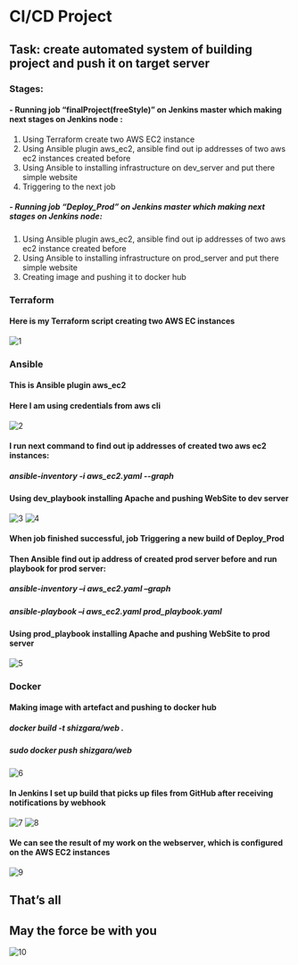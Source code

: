# CI/CD Project

## Task: create automated system of building project and push it on target server

### Stages:

#### - Running job “finalProject(freeStyle)” on Jenkins master which making next stages on Jenkins node :

1. Using Terraform create two AWS EC2 instance
2. Using Ansible plugin aws_ec2, ansible find out ip addresses of two aws ec2 instances created before
3. Using Ansible to installing infrastructure on dev_server and put there simple website
4. Triggering to the next job

##### - Running job “Deploy_Prod” on Jenkins master which making next stages on Jenkins node:

1. Using Ansible plugin aws_ec2, ansible find out ip addresses of two aws ec2 instance created before
2. Using Ansible to installing infrastructure on prod_server and put there simple website
3. Creating image and pushing it to docker hub

### Terraform

#### Here is my Terraform script creating two AWS EC instances

![1](https://github.com/shizgara/DevOps_online_Rivne_2022Q1Q2/blob/master/finalProject/img/1.png)

### Ansible

#### This is Ansible plugin aws_ec2

#### Here I am using credentials from aws cli

![2](https://github.com/shizgara/DevOps_online_Rivne_2022Q1Q2/blob/master/finalProject/img/2.png)

#### I run next command to find out ip addresses of created two aws ec2 instances:

##### **ansible-inventory -i aws_ec2.yaml --graph**

#### Using dev_playbook installing Apache and pushing WebSite to dev server

![3](https://github.com/shizgara/DevOps_online_Rivne_2022Q1Q2/blob/master/finalProject/img/3.png)
![4](https://github.com/shizgara/DevOps_online_Rivne_2022Q1Q2/blob/master/finalProject/img/4.png)

#### When job finished successful, job Triggering a new build of Deploy_Prod

#### Then Ansible find out ip address of created prod server before and run playbook for prod server:

##### **ansible-inventory –i aws_ec2.yaml –graph**

##### **ansible-playbook –i aws_ec2.yaml prod_playbook.yaml**

#### Using prod_playbook installing Apache and pushing WebSite to prod server

![5](https://github.com/shizgara/DevOps_online_Rivne_2022Q1Q2/blob/master/finalProject/img/5.png)

### Docker

#### Making image with artefact and pushing to docker hub
##### docker build -t shizgara/web .
##### sudo docker push shizgara/web

![6](https://github.com/shizgara/DevOps_online_Rivne_2022Q1Q2/blob/master/finalProject/img/6.png)

#### In Jenkins I set up build that picks up files from GitHub after receiving notifications by webhook

![7](https://github.com/shizgara/DevOps_online_Rivne_2022Q1Q2/blob/master/finalProject/img/7.png)
![8](https://github.com/shizgara/DevOps_online_Rivne_2022Q1Q2/blob/master/finalProject/img/8.png)

#### We can see the result of my work on the webserver, which is configured on the AWS EC2 instances

![9](https://github.com/shizgara/DevOps_online_Rivne_2022Q1Q2/blob/master/finalProject/img/9.png)

## That’s all

## May the force be with you

![10](https://github.com/shizgara/DevOps_online_Rivne_2022Q1Q2/blob/master/finalProject/img/10.png)
